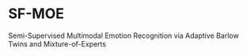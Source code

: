 # SF-MOE
Semi-Supervised Multimodal Emotion Recognition via Adaptive Barlow Twins and Mixture-of-Experts
